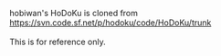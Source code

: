 hobiwan's HoDoKu is cloned from https://svn.code.sf.net/p/hodoku/code/HoDoKu/trunk<br>
<br>
This is for reference only.<br>
<br>
